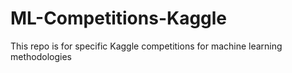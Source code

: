 # ML-Competitions-Kaggle
This repo is for specific Kaggle competitions for machine learning methodologies 
